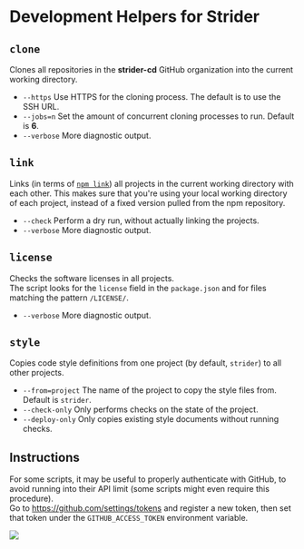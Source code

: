 # Development Helpers for Strider

## `clone`
Clones all repositories in the **strider-cd** GitHub organization into the current working directory.

- `--https` Use HTTPS for the cloning process. The default is to use the SSH URL.
- `--jobs=n` Set the amount of concurrent cloning processes to run. Default is **6**.
- `--verbose` More diagnostic output.

## `link`
Links (in terms of [`npm link`](https://docs.npmjs.com/cli/link)) all projects in the current working directory with each other.
This makes sure that you're using your local working directory of each project, instead of a fixed version pulled from
the npm repository.

- `--check` Perform a dry run, without actually linking the projects.
- `--verbose` More diagnostic output.

## `license`
Checks the software licenses in all projects.  
The script looks for the `license` field in the `package.json` and for files matching the pattern `/LICENSE/`.

- `--verbose` More diagnostic output.

## `style`
Copies code style definitions from one project (by default, `strider`) to all other projects.

- `--from=project` The name of the project to copy the style files from. Default is `strider`.
- `--check-only` Only performs checks on the state of the project.
- `--deploy-only` Only copies existing style documents without running checks.

## Instructions
For some scripts, it may be useful to properly authenticate with GitHub, to avoid running into their API limit (some 
scripts might even require this procedure).  
Go to https://github.com/settings/tokens and register a new token, then set that token under the `GITHUB_ACCESS_TOKEN`
environment variable.

![](https://i.imgur.com/Q5dIwVA.png)
